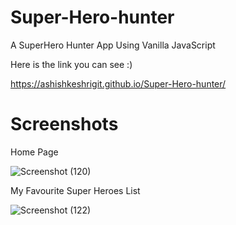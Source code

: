 # Super-Hero-hunter
 A SuperHero Hunter App Using Vanilla JavaScript 

 Here is the link you can see :)
 
   https://ashishkeshrigit.github.io/Super-Hero-hunter/
   
   
# Screenshots

Home Page

![Screenshot (120)](https://user-images.githubusercontent.com/122431023/217737506-527b7164-694a-435c-b256-5d8a93ee7fed.png)

My Favourite Super Heroes List

![Screenshot (122)](https://user-images.githubusercontent.com/122431023/217737917-d5dcf1e8-14e4-4e09-bc0c-c2d572881540.png)


